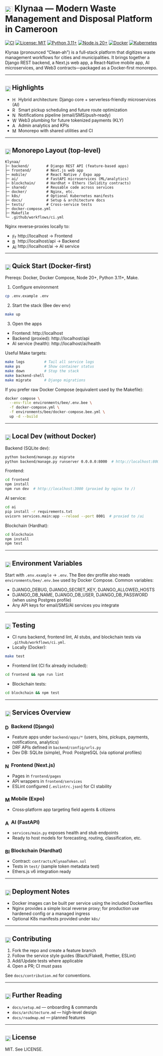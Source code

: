 #  <img src="https://unpkg.com/lucide-static@latest/icons/recycle.svg" alt="Recycle" width="24" height="24" style="vertical-align: text-bottom;"> Klynaa — Modern Waste Management and Disposal Platform in Cameroon

[![CI](https://github.com/nmajutee/Klynaa/actions/workflows/ci.yml/badge.svg)](https://github.com/nmajutee/Klynaa/actions/workflows/ci.yml)
[![License: MIT](https://img.shields.io/badge/License-MIT-yellow?logo=open-source-initiative&logoColor=white)](LICENSE)
[![Python 3.11+](https://img.shields.io/badge/Python-3.11%2B-3776AB?logo=python&logoColor=white)](https://www.python.org/downloads/)
[![Node.js 20+](https://img.shields.io/badge/Node.js-20%2B-339933?logo=node.js&logoColor=white)](https://nodejs.org/)
[![Docker](https://img.shields.io/badge/Docker-ready-2496ED?logo=docker&logoColor=white)](https://www.docker.com/)
[![Kubernetes](https://img.shields.io/badge/Kubernetes-optional-326CE5?logo=kubernetes&logoColor=white)](k8s/README.md)

Klynaa (pronounced “Clean‑ah”) is a full‑stack platform that digitizes waste management workflows for cities and municipalities. It brings together a Django REST backend, a Next.js web app, a React‑Native mobile app, AI microservices, and Web3 contracts—packaged as a Docker‑first monorepo.

---

## <img src="https://unpkg.com/lucide-static@latest/icons/sparkles.svg" alt="Highlights" width="18" height="18" style="vertical-align: text-bottom;"> Highlights

- <img src="https://unpkg.com/lucide-static@latest/icons/brain.svg" alt="Hybrid" width="16" height="16" style="vertical-align: text-bottom;"> Hybrid architecture: Django core + serverless‑friendly microservices (AI)
- <img src="https://unpkg.com/lucide-static@latest/icons/route.svg" alt="Routing" width="16" height="16" style="vertical-align: text-bottom;"> Smart pickup scheduling and future route optimization
- <img src="https://unpkg.com/lucide-static@latest/icons/bell.svg" alt="Notifications" width="16" height="16" style="vertical-align: text-bottom;"> Notifications pipeline (email/SMS/push‑ready)
- <img src="https://unpkg.com/lucide-static@latest/icons/coins.svg" alt="Web3" width="16" height="16" style="vertical-align: text-bottom;"> Web3 plumbing for future tokenized payments (KLY)
- <img src="https://unpkg.com/lucide-static@latest/icons/bar-chart-2.svg" alt="Analytics" width="16" height="16" style="vertical-align: text-bottom;"> Admin analytics and KPIs
- <img src="https://unpkg.com/lucide-static@latest/icons/puzzle.svg" alt="Monorepo" width="16" height="16" style="vertical-align: text-bottom;"> Monorepo with shared utilities and CI

---

## <img src="https://unpkg.com/lucide-static@latest/icons/folder-tree.svg" alt="Monorepo" width="18" height="18" style="vertical-align: text-bottom;"> Monorepo Layout (top‑level)

```
Klynaa/
├─ backend/        # Django REST API (feature-based apps)
├─ frontend/       # Next.js web app
├─ mobile/         # React Native / Expo app
├─ ai/             # FastAPI microservices (ML/analytics)
├─ blockchain/     # Hardhat + Ethers (Solidity contracts)
├─ shared/         # Reusable code across services
├─ docker/         # Nginx, etc.
├─ k8s/            # Optional Kubernetes manifests
├─ docs/           # Setup & architecture docs
├─ tests/          # Cross-service tests
├─ docker-compose.yml
├─ Makefile
└─ .github/workflows/ci.yml
```

Nginx reverse‑proxies locally to:
- <img src="https://unpkg.com/lucide-static@latest/icons/globe.svg" alt="Frontend" width="14" height="14" style="vertical-align: text-bottom;"> http://localhost → Frontend
- <img src="https://unpkg.com/lucide-static@latest/icons/server.svg" alt="Backend" width="14" height="14" style="vertical-align: text-bottom;"> http://localhost/api → Backend
- <img src="https://unpkg.com/lucide-static@latest/icons/cpu.svg" alt="AI" width="14" height="14" style="vertical-align: text-bottom;"> http://localhost/ai → AI service

---

## <img src="https://unpkg.com/lucide-static@latest/icons/rocket.svg" alt="Quick Start" width="18" height="18" style="vertical-align: text-bottom;"> Quick Start (Docker‑first)

Prereqs: Docker, Docker Compose, Node 20+, Python 3.11+, Make.

1) Configure environment

```bash
cp .env.example .env
```

2) Start the stack (Bee dev env)

```bash
make up
```

3) Open the apps
- Frontend: http://localhost
- Backend (proxied): http://localhost/api
- AI service (health): http://localhost/ai/health

Useful Make targets:

```bash
make logs         # Tail all service logs
make ps           # Show container status
make down         # Stop the stack
make backend-shell
make migrate      # Django migrations
```

If you prefer raw Docker Compose (equivalent used by the Makefile):

```bash
docker compose \
  --env-file environments/bee/.env.bee \
  -f docker-compose.yml \
  -f environments/bee/docker-compose.bee.yml \
  up -d --build
```

---

## <img src="https://unpkg.com/lucide-static@latest/icons/laptop.svg" alt="Local Dev" width="18" height="18" style="vertical-align: text-bottom;"> Local Dev (without Docker)

Backend (SQLite dev):
```bash
python backend/manage.py migrate
python backend/manage.py runserver 0.0.0.0:8000  # http://localhost:8000
```

Frontend:
```bash
cd frontend
npm install
npm run dev  # http://localhost:3000 (proxied by nginx to /)
```

AI service:
```bash
cd ai
pip install -r requirements.txt
uvicorn services.main:app --reload --port 8001  # proxied to /ai
```

Blockchain (Hardhat):
```bash
cd blockchain
npm install
npm test
```

---

## <img src="https://unpkg.com/lucide-static@latest/icons/lock.svg" alt="Env" width="18" height="18" style="vertical-align: text-bottom;"> Environment Variables

Start with `.env.example` → `.env`. The Bee dev profile also reads `environments/bee/.env.bee` used by Docker Compose. Common variables:

- DJANGO_DEBUG, DJANGO_SECRET_KEY, DJANGO_ALLOWED_HOSTS
- DJANGO_DB_NAME, DJANGO_DB_USER, DJANGO_DB_PASSWORD (when using Postgres profile)
- Any API keys for email/SMS/AI services you integrate

---

## <img src="https://unpkg.com/lucide-static@latest/icons/beaker.svg" alt="Testing" width="18" height="18" style="vertical-align: text-bottom;"> Testing

- CI runs backend, frontend lint, AI stubs, and blockchain tests via `.github/workflows/ci.yml`.
- Locally (Docker):
```bash
make test
```
- Frontend lint (CI fix already included):
```bash
cd frontend && npm run lint
```
- Blockchain tests:
```bash
cd blockchain && npm test
```

---

## <img src="https://unpkg.com/lucide-static@latest/icons/layers.svg" alt="Services" width="18" height="18" style="vertical-align: text-bottom;"> Services Overview

### <img src="https://unpkg.com/lucide-static@latest/icons/database.svg" alt="Django" width="16" height="16" style="vertical-align: text-bottom;"> Backend (Django)
- Feature apps under `backend/apps/*` (users, bins, pickups, payments, notifications, analytics)
- DRF APIs defined in `backend/config/urls.py`
- Dev DB: SQLite (simple), Prod: PostgreSQL (via optional profiles)

### <img src="https://unpkg.com/lucide-static@latest/icons/layout-dashboard.svg" alt="Next.js" width="16" height="16" style="vertical-align: text-bottom;"> Frontend (Next.js)
- Pages in `frontend/pages`
- API wrappers in `frontend/services`
- ESLint configured (`.eslintrc.json`) for CI stability

### <img src="https://unpkg.com/lucide-static@latest/icons/smartphone.svg" alt="Mobile" width="16" height="16" style="vertical-align: text-bottom;"> Mobile (Expo)
- Cross‑platform app targeting field agents & citizens

### <img src="https://unpkg.com/lucide-static@latest/icons/cpu.svg" alt="AI" width="16" height="16" style="vertical-align: text-bottom;"> AI (FastAPI)
- `services/main.py` exposes health and stub endpoints
- Ready to host models for forecasting, routing, classification, etc.

### <img src="https://unpkg.com/lucide-static@latest/icons/circuit-board.svg" alt="Blockchain" width="16" height="16" style="vertical-align: text-bottom;"> Blockchain (Hardhat)
- Contract: `contracts/KlynaaToken.sol`
- Tests in `test/` (sample token metadata test)
- Ethers.js v6 integration ready

---

## <img src="https://unpkg.com/lucide-static@latest/icons/server-cog.svg" alt="Deployment" width="18" height="18" style="vertical-align: text-bottom;"> Deployment Notes

- Docker images can be built per service using the included Dockerfiles
- Nginx provides a simple local reverse proxy; for production use hardened config or a managed ingress
- Optional K8s manifests provided under `k8s/`

---

## <img src="https://unpkg.com/lucide-static@latest/icons/handshake.svg" alt="Contributing" width="18" height="18" style="vertical-align: text-bottom;"> Contributing

1) Fork the repo and create a feature branch
2) Follow the service style guides (Black/Flake8, Prettier, ESLint)
3) Add/Update tests where applicable
4) Open a PR; CI must pass

See `docs/contribution.md` for conventions.

---

## <img src="https://unpkg.com/lucide-static@latest/icons/book-open.svg" alt="Docs" width="18" height="18" style="vertical-align: text-bottom;"> Further Reading

- `docs/setup.md` — onboarding & commands
- `docs/architecture.md` — high‑level design
- `docs/roadmap.md` — planned features

---

## <img src="https://unpkg.com/lucide-static@latest/icons/file-text.svg" alt="License" width="18" height="18" style="vertical-align: text-bottom;"> License

MIT. See LICENSE.
